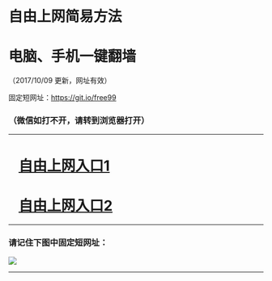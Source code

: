 ﻿# 自由上网简易方法

# 电脑、手机一键翻墙

（2017/10/09 更新，网址有效）

固定短网址：https://git.io/free99

### （微信如打不开，请转到浏览器打开）


***





# &nbsp;&nbsp; <a href="http://ft2610523950.fwq-tz-1001.info/fwqtz01.html?t=100900122146 " target="_blank">自由上网入口1</a>
# &nbsp;&nbsp; <a href="http://ft3188231780.fwq-tz-1002.info/fwqtz02.html?t=100900117298 " target="_blank">自由上网入口2</a>
***

### 请记住下图中固定短网址：

<img src="https://s3-us-west-2.amazonaws.com/fwq-1001/yjfq-20170905okok.png" /> 


***

